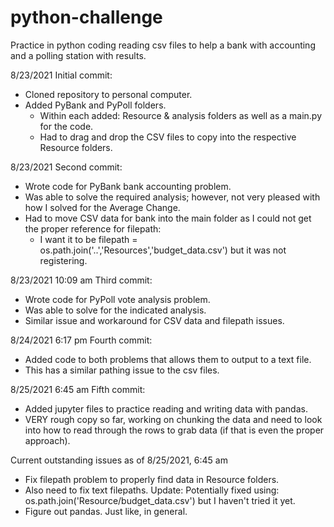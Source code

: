 # python-challenge
Practice in python coding reading csv files to help a bank with accounting and a polling station with results.

8/23/2021
Initial commit:
- Cloned repository to personal computer.
- Added PyBank and PyPoll folders.
  - Within each added: Resource & analysis folders as well as a main.py for the code.
  - Had to drag and drop the CSV files to copy into the respective Resource folders.

8/23/2021
Second commit:
- Wrote code for PyBank bank accounting problem.
- Was able to solve the required analysis; however, not very pleased with how I solved for the Average Change.
- Had to move CSV data for bank into the main folder as I could not get the proper reference for filepath:
  - I want it to be filepath = os.path.join('..','Resources','budget_data.csv') but it was not registering.

8/23/2021 10:09 am
Third commit:
- Wrote code for PyPoll vote analysis problem.
- Was able to solve for the indicated analysis.
- Similar issue and workaround for CSV data and filepath issues.

8/24/2021 6:17 pm
Fourth commit:
- Added code to both problems that allows them to output to a text file.
- This has a similar pathing issue to the csv files.

8/25/2021 6:45 am
Fifth commit:
- Added jupyter files to practice reading and writing data with pandas.
- VERY rough copy so far, working on chunking the data and need to look into how to read through the rows to grab data (if that is even the proper approach).

Current outstanding issues as of 8/25/2021, 6:45 am
- Fix filepath problem to properly find data in Resource folders.
- Also need to fix text filepaths. Update: Potentially fixed using: os.path.join('Resource/budget_data.csv') but I haven't tried it yet.
- Figure out pandas. Just like, in general.


